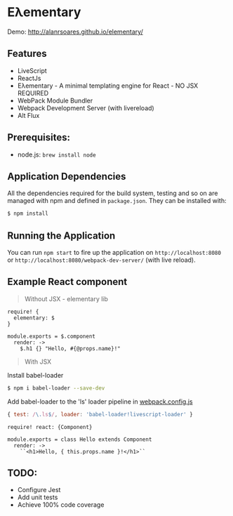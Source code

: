 Eλementary
==========

Demo: http://alanrsoares.github.io/elementary/

## Features
- LiveScript
- ReactJs
- Eλementary - A minimal templating engine for React - NO JSX REQUIRED
- WebPack Module Bundler
- Webpack Development Server (with livereload)
- Alt Flux

## Prerequisites:

- node.js: `brew install node`

## Application Dependencies

All the dependencies required for the build system, testing and so on are managed with npm and defined in `package.json`.
They can be installed with:

```bash
$ npm install
```

## Running the Application

You can run `npm start` to fire up the application on `http://localhost:8080`
or `http://localhost:8080/webpack-dev-server/` (with live reload).

## Example React component

> Without JSX - elementary lib

```LiveScript
require! {
  elementary: $
}

module.exports = $.component
  render: ->
    $.h1 {} "Hello, #{@props.name}!"
```

> With JSX

Install babel-loader
```bash
$ npm i babel-loader --save-dev
```

Add babel-loader to the 'ls' loader pipeline in [webpack.config.js](./examples/todomvc/config/webpack.config.js#L16)
```javascript
{ test: /\.ls$/, loader: 'babel-loader!livescript-loader' }
```

```LiveScript
require! react: {Component}

module.exports = class Hello extends Component
  render: ->
    ``<h1>Hello, { this.props.name }!</h1>``
```

## TODO:

- Configure Jest
- Add unit tests
- Achieve 100% code coverage
